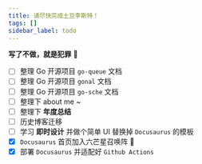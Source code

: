 ```yaml
---
title: 请尽快完成土豆李斯特！
tags: []
sidebar_label: todo
---
```


**写了不做，就是犯罪**‍ 👮

- [ ] 整理 Go 开源项目 `go-queue` 文档
- [ ] 整理 Go 开源项目 `gonal` 文档
- [ ] 整理 Go 开源项目 `go-sche` 文档
- [ ] 整理下 about me ~
- [ ] 整理下 **年度总结**
- [ ] 历史博客迁移
- [ ] 学习 **即时设计** 并做个简单 UI 替换掉 `Docusaurus` 的模板 
- [x] `Docusaurus` 首页加入六芒星召唤阵 🤔 
- [x] 部署 `Docusaurus` 并适配好 `Github Actions`
